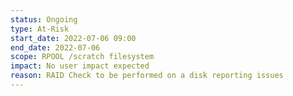```yaml
---
status: Ongoing
type: At-Risk
start_date: 2022-07-06 09:00
end_date: 2022-07-06 
scope: RPOOL /scratch filesystem
impact: No user impact expected
reason: RAID Check to be performed on a disk reporting issues  
---
```

